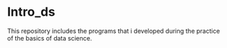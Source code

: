 # Intro_ds
This repository includes the programs that i developed during the practice of the basics of data science.
